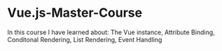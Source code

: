 ﻿# Vue.js-Master-Course
In this course I have learned about:
The Vue instance,
Attribute Binding,
Conditonal Rendering,
List Rendering,
Event Handling
